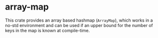 array-map
=========

This crate provides an array based hashmap (`ArrayMap`), which works in a no-std environment and can be used if an upper bound
for the number of keys in the map is known at compile-time.

